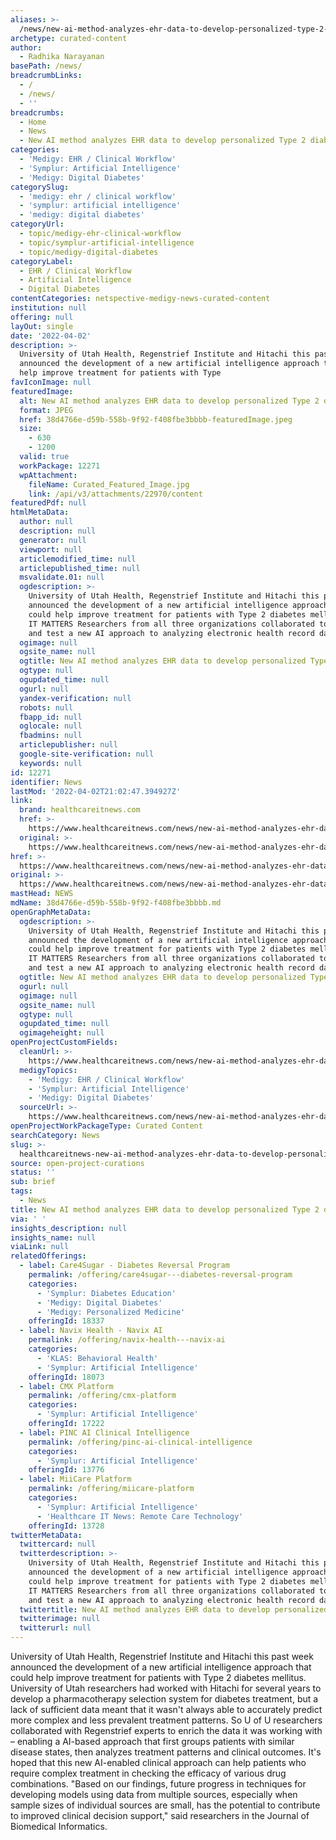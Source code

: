 ```yaml
---
aliases: >-
  /news/new-ai-method-analyzes-ehr-data-to-develop-personalized-type-2-diabetes-care
archetype: curated-content
author:
  - Radhika Narayanan
basePath: /news/
breadcrumbLinks:
  - /
  - /news/
  - ''
breadcrumbs:
  - Home
  - News
  - New AI method analyzes EHR data to develop personalized Type 2 diabetes care
categories:
  - 'Medigy: EHR / Clinical Workflow'
  - 'Symplur: Artificial Intelligence'
  - 'Medigy: Digital Diabetes'
categorySlug:
  - 'medigy: ehr / clinical workflow'
  - 'symplur: artificial intelligence'
  - 'medigy: digital diabetes'
categoryUrl:
  - topic/medigy-ehr-clinical-workflow
  - topic/symplur-artificial-intelligence
  - topic/medigy-digital-diabetes
categoryLabel:
  - EHR / Clinical Workflow
  - Artificial Intelligence
  - Digital Diabetes
contentCategories: netspective-medigy-news-curated-content
institution: null
offering: null
layOut: single
date: '2022-04-02'
description: >-
  University of Utah Health, Regenstrief Institute and Hitachi this past week
  announced the development of a new artificial intelligence approach that could
  help improve treatment for patients with Type
favIconImage: null
featuredImage:
  alt: New AI method analyzes EHR data to develop personalized Type 2 diabetes care
  format: JPEG
  href: 38d4766e-d59b-558b-9f92-f408fbe3bbbb-featuredImage.jpeg
  size:
    - 630
    - 1200
  valid: true
  workPackage: 12271
  wpAttachment:
    fileName: Curated_Featured_Image.jpg
    link: /api/v3/attachments/22970/content
featuredPdf: null
htmlMetaData:
  author: null
  description: null
  generator: null
  viewport: null
  articlemodified_time: null
  articlepublished_time: null
  msvalidate.01: null
  ogdescription: >-
    University of Utah Health, Regenstrief Institute and Hitachi this past week
    announced the development of a new artificial intelligence approach that
    could help improve treatment for patients with Type 2 diabetes mellitus. WHY
    IT MATTERS Researchers from all three organizations collaborated to develop
    and test a new AI approach to analyzing electronic health record data across
  ogimage: null
  ogsite_name: null
  ogtitle: New AI method analyzes EHR data to develop personalized Type 2 diabetes care
  ogtype: null
  ogupdated_time: null
  ogurl: null
  yandex-verification: null
  robots: null
  fbapp_id: null
  oglocale: null
  fbadmins: null
  articlepublisher: null
  google-site-verification: null
  keywords: null
id: 12271
identifier: News
lastMod: '2022-04-02T21:02:47.394927Z'
link:
  brand: healthcareitnews.com
  href: >-
    https://www.healthcareitnews.com/news/new-ai-method-analyzes-ehr-data-develop-personalized-type-2-diabetes-care
  original: >-
    https://www.healthcareitnews.com/news/new-ai-method-analyzes-ehr-data-develop-personalized-type-2-diabetes-care
href: >-
  https://www.healthcareitnews.com/news/new-ai-method-analyzes-ehr-data-develop-personalized-type-2-diabetes-care
original: >-
  https://www.healthcareitnews.com/news/new-ai-method-analyzes-ehr-data-develop-personalized-type-2-diabetes-care
mastHead: NEWS
mdName: 38d4766e-d59b-558b-9f92-f408fbe3bbbb.md
openGraphMetaData:
  ogdescription: >-
    University of Utah Health, Regenstrief Institute and Hitachi this past week
    announced the development of a new artificial intelligence approach that
    could help improve treatment for patients with Type 2 diabetes mellitus. WHY
    IT MATTERS Researchers from all three organizations collaborated to develop
    and test a new AI approach to analyzing electronic health record data across
  ogtitle: New AI method analyzes EHR data to develop personalized Type 2 diabetes care
  ogurl: null
  ogimage: null
  ogsite_name: null
  ogtype: null
  ogupdated_time: null
  ogimageheight: null
openProjectCustomFields:
  cleanUrl: >-
    https://www.healthcareitnews.com/news/new-ai-method-analyzes-ehr-data-develop-personalized-type-2-diabetes-care
  medigyTopics:
    - 'Medigy: EHR / Clinical Workflow'
    - 'Symplur: Artificial Intelligence'
    - 'Medigy: Digital Diabetes'
  sourceUrl: >-
    https://www.healthcareitnews.com/news/new-ai-method-analyzes-ehr-data-develop-personalized-type-2-diabetes-care
openProjectWorkPackageType: Curated Content
searchCategory: News
slug: >-
  healthcareitnews-new-ai-method-analyzes-ehr-data-to-develop-personalized-type-2-diabetes-care
source: open-project-curations
status: ''
sub: brief
tags:
  - News
title: New AI method analyzes EHR data to develop personalized Type 2 diabetes care
via: ' '
insights_description: null
insights_name: null
viaLink: null
relatedOfferings:
  - label: Care4Sugar - Diabetes Reversal Program
    permalink: /offering/care4sugar---diabetes-reversal-program
    categories:
      - 'Symplur: Diabetes Education'
      - 'Medigy: Digital Diabetes'
      - 'Medigy: Personalized Medicine'
    offeringId: 18337
  - label: Navix Health - Navix AI
    permalink: /offering/navix-health---navix-ai
    categories:
      - 'KLAS: Behavioral Health'
      - 'Symplur: Artificial Intelligence'
    offeringId: 18073
  - label: CMX Platform
    permalink: /offering/cmx-platform
    categories:
      - 'Symplur: Artificial Intelligence'
    offeringId: 17222
  - label: PINC AI Clinical Intelligence
    permalink: /offering/pinc-ai-clinical-intelligence
    categories:
      - 'Symplur: Artificial Intelligence'
    offeringId: 13776
  - label: MiiCare Platform
    permalink: /offering/miicare-platform
    categories:
      - 'Symplur: Artificial Intelligence'
      - 'Healthcare IT News: Remote Care Technology'
    offeringId: 13728
twitterMetaData:
  twittercard: null
  twitterdescription: >-
    University of Utah Health, Regenstrief Institute and Hitachi this past week
    announced the development of a new artificial intelligence approach that
    could help improve treatment for patients with Type 2 diabetes mellitus. WHY
    IT MATTERS Researchers from all three organizations collaborated to develop
    and test a new AI approach to analyzing electronic health record data across
  twittertitle: New AI method analyzes EHR data to develop personalized Type 2 diabetes care
  twitterimage: null
  twitterurl: null
---
```

<p>University of Utah Health, Regenstrief Institute and Hitachi this past week announced the development of a new artificial intelligence approach that could help improve treatment for patients with Type 2 diabetes mellitus.
University of Utah researchers had worked with Hitachi for several years to develop a pharmacotherapy selection system for diabetes treatment, but a lack of sufficient data meant that it wasn't always able to accurately predict more complex and less prevalent treatment patterns.
So U of U researchers collaborated with Regenstrief experts to enrich the data it was working with – enabling a AI-based approach that first groups patients with similar disease states, then analyzes treatment patterns and clinical outcomes.
It's hoped that this new AI-enabled clinical approach can help patients who require complex treatment in checking the efficacy of various drug combinations.
"Based on our findings, future progress in techniques for developing models using data from multiple sources, especially when sample sizes of individual sources are small, has the potential to contribute to improved clinical decision support," said researchers in the Journal of Biomedical Informatics.</p>